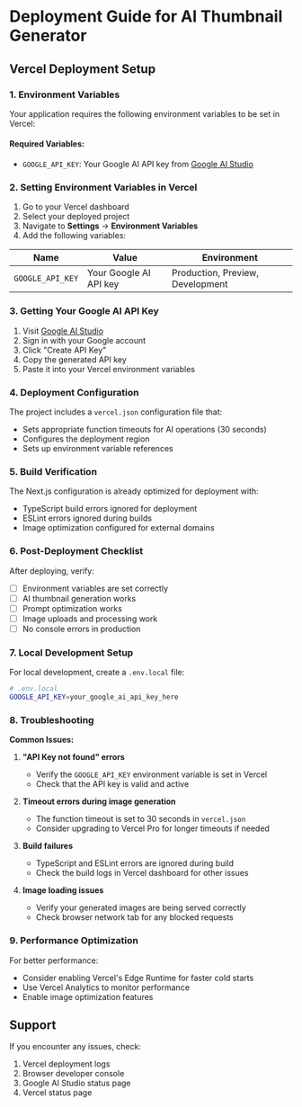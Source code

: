 # Deployment Guide for AI Thumbnail Generator

## Vercel Deployment Setup

### 1. Environment Variables

Your application requires the following environment variables to be set in Vercel:

#### Required Variables:
- `GOOGLE_API_KEY`: Your Google AI API key from [Google AI Studio](https://makersuite.google.com/app/apikey)

### 2. Setting Environment Variables in Vercel

1. Go to your Vercel dashboard
2. Select your deployed project
3. Navigate to **Settings** → **Environment Variables**
4. Add the following variables:

| Name | Value | Environment |
|------|-------|-------------|
| `GOOGLE_API_KEY` | Your Google AI API key | Production, Preview, Development |

### 3. Getting Your Google AI API Key

1. Visit [Google AI Studio](https://makersuite.google.com/app/apikey)
2. Sign in with your Google account
3. Click "Create API Key"
4. Copy the generated API key
5. Paste it into your Vercel environment variables

### 4. Deployment Configuration

The project includes a `vercel.json` configuration file that:
- Sets appropriate function timeouts for AI operations (30 seconds)
- Configures the deployment region
- Sets up environment variable references

### 5. Build Verification

The Next.js configuration is already optimized for deployment with:
- TypeScript build errors ignored for deployment
- ESLint errors ignored during builds
- Image optimization configured for external domains

### 6. Post-Deployment Checklist

After deploying, verify:
- [ ] Environment variables are set correctly
- [ ] AI thumbnail generation works
- [ ] Prompt optimization works  
- [ ] Image uploads and processing work
- [ ] No console errors in production

### 7. Local Development Setup

For local development, create a `.env.local` file:

```bash
# .env.local
GOOGLE_API_KEY=your_google_ai_api_key_here
```

### 8. Troubleshooting

**Common Issues:**

1. **"API Key not found" errors**
   - Verify the `GOOGLE_API_KEY` environment variable is set in Vercel
   - Check that the API key is valid and active

2. **Timeout errors during image generation**
   - The function timeout is set to 30 seconds in `vercel.json`
   - Consider upgrading to Vercel Pro for longer timeouts if needed

3. **Build failures**
   - TypeScript and ESLint errors are ignored during build
   - Check the build logs in Vercel dashboard for other issues

4. **Image loading issues**
   - Verify your generated images are being served correctly
   - Check browser network tab for any blocked requests

### 9. Performance Optimization

For better performance:
- Consider enabling Vercel's Edge Runtime for faster cold starts
- Use Vercel Analytics to monitor performance
- Enable image optimization features

## Support

If you encounter any issues, check:
1. Vercel deployment logs
2. Browser developer console
3. Google AI Studio status page
4. Vercel status page
